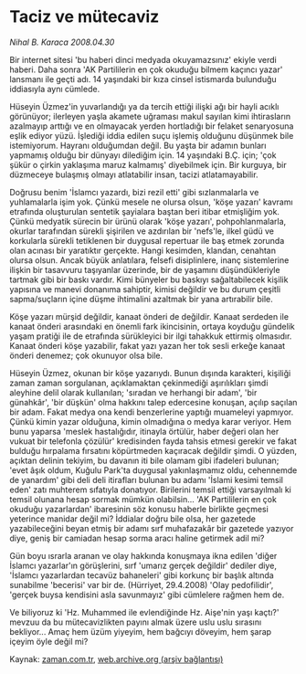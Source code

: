 # Taciz ve mütecaviz

*Nihal B. Karaca 2008.04.30*

<tr><td class="metin" colspan="2" style="padding-top: 20px; padding-left: 5px; padding-right: 10px;">Bir internet sitesi 'bu haberi dinci medyada okuyamazsınız' ekiyle verdi haberi. Daha sonra 'AK Partililerin en çok okuduğu bilmem kaçıncı yazar' lansmanı ile geçti adı. 14 yaşındaki bir kıza cinsel istismarda bulunduğu iddiasıyla aynı cümlede.</td></tr><tr><td class="metin" colspan="2" style="padding-top: 20px; padding-left: 5px; padding-right: 10px;"><p> Hüseyin Üzmez'in yuvarlandığı ya da tercih ettiği ilişki ağı bir hayli acıklı görünüyor; ilerleyen yaşla akamete uğraması makul sayılan kimi ihtirasların azalmayıp arttığı ve en olmayacak yerden hortladığı bir felaket senaryosuna eşlik ediyor yüzü. İşlediği iddia edilen suçu işlemiş olduğunu düşünmek bile istemiyorum. Hayranı olduğumdan değil. Bu yaşta bir adamın bunları yapmamış olduğu bir dünyayı dilediğim için. 14 yaşındaki B.Ç. için; 'çok şükür o çirkin yaklaşıma maruz kalmamış' diyebilmek için. Bir kurguya, bir düzmeceye bulaşmış olmayı atlatabilir insan, tacizi atlatamayabilir. 
<p>Doğrusu benim 'İslamcı yazardı, bizi rezil etti' gibi sızlanmalarla ve yuhlamalarla işim yok. Çünkü mesele ne olursa olsun, 'köşe yazarı' kavramı etrafında oluşturulan sentetik şayialara baştan beri itibar etmişliğim yok. Çünkü medyatik sürecin bir ürünü olarak 'köşe yazarı', pohpohlanmalarla, okurlar tarafından sürekli şişirilen ve azdırılan bir 'nefs'le, ilkel güdü ve korkularla sürekli tetiklenen bir duygusal repertuar ile baş etmek zorunda olan acınası bir yaratıktır gerçekte. Hangi kesimden, klandan, cenahtan olursa olsun. Ancak büyük anlatılara, felsefi disiplinlere, inanç sistemlerine ilişkin bir tasavvuru taşıyanlar üzerinde, bir de yaşamını düşündükleriyle tartmak gibi bir baskı vardır. Kimi bünyeler bu baskıyı sağaltabilecek kişilik yapısına ve manevi donanıma sahiptir, kimisi değildir ve bu durum çeşitli sapma/suçların içine düşme ihtimalini azaltmak bir yana artırabilir bile. 
<p>Köşe yazarı mürşid değildir, kanaat önderi de değildir. Kanaat serdeden ile kanaat önderi arasındaki en önemli fark ikincisinin, ortaya koyduğu gündelik yaşam pratiği ile de etrafında sürükleyici bir ilgi tahakkuk ettirmiş olmasıdır. Kanaat önderi köşe yazabilir, fakat yazı yazan her tok sesli erkeğe kanaat önderi denemez; çok okunuyor olsa bile. 
<p>Hüseyin Üzmez, okunan bir köşe yazarıydı. Bunun dışında karakteri, kişiliği zaman zaman sorgulanan, açıklamaktan çekinmediği aşırılıkları şimdi aleyhine delil olarak kullanılan; 'sıradan ve herhangi bir adam', 'bir günahkâr', 'bir düşkün' olma hakkını talep edercesine konuşan, açılıp saçılan bir adam. Fakat medya ona kendi benzerlerine yaptığı muameleyi yapmıyor. Çünkü kimin yazar olduğuna, kimin olmadığına o medya karar veriyor. Hem bunu yaparsa 'meslek hastalığıdır, itinayla örtülür, haber değeri olan her vukuat bir telefonla çözülür' kredisinden fayda tahsis etmesi gerekir ve fakat bulduğu hırpalama fırsatını köpürtmeden kaçıracak değildir şimdi. O yüzden, açıktan delinin tekiyim, bu davanın iti bile olamam gibi ifadeleri bulunan; 'evet âşık oldum, Kuğulu Park'ta duygusal yakınlaşmamız oldu, cehennemde de yanardım' gibi deli deli itirafları bulunan bu adamı 'İslami kesimi temsil eden' zatı muhterem sıfatıyla donatıyor. Birilerini temsil ettiği varsayılmalı ki temsil olunana hesap sormak mümkün olabilsin... 'AK Partililerin en çok okuduğu yazarlardan' ibaresinin söz konusu haberle birlikte geçmesi yeterince manidar değil mi? İddialar doğru bile olsa, her gazetede yazabileceğini beyan etmiş bir adamı sırf muhafazakâr bir gazetede yazıyor diye, geniş bir camiadan hesap sorma aracı haline getirmek adil mi? 
<p>Gün boyu ısrarla aranan ve olay hakkında konuşmaya ikna edilen 'diğer İslamcı yazarlar'ın görüşlerini, sırf 'umarız gerçek değildir' dediler diye, 'İslamcı yazarlardan tecavüz bahaneleri' gibi korkunç bir başlık altında sunabilme 'becerisi' var bir de. (Hürriyet, 29.4.2008) 'Olay pedofilidir', 'gerçek buysa kendisini asla savunmayız' gibi cümlelere rağmen hem de. 
<p>Ve biliyoruz ki 'Hz. Muhammed ile evlendiğinde Hz. Aişe'nin yaşı kaçtı?' mevzuu da bu mütecavizlikten payını almak üzere uslu uslu sırasını bekliyor... Amaç hem üzüm yiyeyim, hem bağcıyı döveyim, hem şarap içeyim öyle değil mi? <br/></p></p></p></p></p></p></td></tr>

Kaynak: [zaman.com.tr](http://zaman.com.tr/yazar.do?yazino=683175), [web.archive.org (arşiv bağlantısı)](http://web.archive.org/web/20080630005227/http://www.zaman.com.tr:80/yazar.do?yazino=683175)
